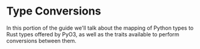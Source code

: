 # Type Conversions

In this portion of the guide we'll talk about the mapping of Python types to Rust types offered by PyO3, as well as the traits available to perform conversions between them.
